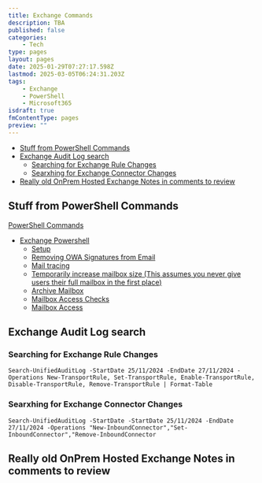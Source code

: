 ```yaml
---
title: Exchange Commands
description: TBA
published: false
categories:
    - Tech
type: pages
layout: pages
date: 2025-01-29T07:27:17.598Z
lastmod: 2025-03-05T06:24:31.203Z
tags:
    - Exchange
    - PowerShell
    - Microsoft365
isdraft: true
fmContentType: pages
preview: ""
---
```


<!--- cSpell:disable --->
* [Stuff from PowerShell Commands](#stuff-from-powershell-commands)
* [Exchange Audit Log search](#exchange-audit-log-search)
  * [Searching for Exchange Rule Changes](#searching-for-exchange-rule-changes)
  * [Searxhing for Exchange Connector Changes](#searxhing-for-exchange-connector-changes)
* [Really old OnPrem Hosted Exchange Notes in comments to review](#really-old-onprem-hosted-exchange-notes-in-comments-to-review)
<!--- cSpell:enable --->

## Stuff from PowerShell Commands

[PowerShell Commands](powershell-commands.md)

<!-- Below List was manually imported on 5/3/25 - it may move here -->

* [Exchange Powershell](powershell-commands.md#exchange-powershell)
  * [Setup](powershell-commands.md#setup)
  * [Removing OWA Signatures from Email](powershell-commands.md#removing-owa-signatures-from-email)
  * [Mail tracing](powershell-commands.md#mail-tracing)
  * [Temporarily increase mailbox size (This assumes you never give users their full mailbox in the first place)](powershell-commands.md#temporarily-increase-mailbox-size-this-assumes-you-never-give-users-their-full-mailbox-in-the-first-place)
  * [Archive Mailbox](powershell-commands.md#archive-mailbox)
  * [Mailbox Access Checks](powershell-commands.md#mailbox-access-checks)
  * [Mailbox Access](powershell-commands.md#mailbox-access)

## Exchange Audit Log search

### Searching for Exchange Rule Changes

`Search-UnifiedAuditLog -StartDate 25/11/2024 -EndDate 27/11/2024 -Operations New-TransportRule, Set-TransportRule, Enable-TransportRule, Disable-TransportRule, Remove-TransportRule | Format-Table`

### Searxhing for Exchange Connector Changes

`Search-UnifiedAuditLog -StartDate -StartDate 25/11/2024 -EndDate 27/11/2024 -Operations "New-InboundConnector","Set-InboundConnector","Remove-InboundConnector`

## Really old OnPrem Hosted Exchange Notes in comments to review

<!--

## Import of very very old onenote for on prem

MISC

Get-excommand - shows just exchange commands and not everything
When opening exchange management shell, read the tip of the day. They are useful.
#
# TIP: You can create your own customizations and put them in My Documents\WindowsPowerShell\profile.ps1
# Anything in profile.ps1 will then be run every time you start the shell.
#
Quick Ref: http://technet.microsoft.com/en-us/library/jj619302(EXCHG.150).aspx

Remoting:
  $UserCredential = Get-Credential
  $Session = New-PSSession -ConfigurationName Microsoft.Exchange -ConnectionUri http://ExServer.contoso.com/PowerShell/ -Authentication Kerberos -Credential $UserCredential
  Import-PSSession $Session
  From <http://technet.microsoft.com/en-us/library/jj619302(EXCHG.150).aspx>

C:\Program Files\Microsoft\Exchange Server\V15\Scripts\New-TestCasConnectivityUser.ps1	Script for creating test user for testing CAS
Test-OutlookWebServices -ClientAccessServer "CASServerName"	Test outlook web service using CAS account created in script

Any-command | fl | more	Your best friend in powershell. Show all the attributes it can and let you page them through them

DAGs
Get-DatabaseAvailabilityGroup	Show available database availability groups
Get-DatabaseAvailabilityGroup -Identity DAGNAME | fl | more	Show details about Database Available Group specified
Get-DatabaseAvailabilityGroupNetwork | fl	Show details about all available Database Availability Group Networks
CollectOverMetrics.ps1 -DatabaseAvailabilityGroup EXCHDAG01 -Database:"MBDB01" -GenerateHTMLReport -ShowHTMLReport	Generate DAG stats

Mailbox Servers
Get-mailboxserver | Get-ADPermission -User "user filter"	Check server level permissions

Databases & Database Copies
Get-mailboxdatabase	Show mailbox databases
Get-mailboxdatabasecopy status 	check database copy status - copy and reply queue length
Get-MailboxDatabase | Get-ADPermissions -User "user filter" 	Check database level permissions
Test-replicationhealth	shows the dags health quickly and gives a good idea of where to look next
Add-MailboxDatabaseCopy -Identity DB1 -MailboxServer MBX3 -ActivationPreference 2 	Create a copy of an existing database on server MBX3 and set it's activation preference From <http://technet.microsoft.com/en-us/library/dd298080(v=exchg.150).aspx>

Manual Seeding aritcle - risky - http://www.petri.co.il/seed-exchange-2010-dag-database.htm

Suspend-MailboxDatabasecopy "DBName\Servername"	Stop Database Copy on specified server. Normally only used on Active Database
Update-Mailboxdatabasecopy "DBName\Servername"	Update the content of the mailbox database. Normally used on passive server
Update-mailboxdatabasecopy "DBName\Servername" -CatalogOnly	Fixes content index state when failed (server name is name of server failed assuming other server is healthy)
Get-MailboxDatabaseCopyStatus DBName | fl *index*	Easy way to show error about content index state

When REALLY fucked:
Move-ActiveMailboxDatabase DBNAME -ActivateOnServer SERVERNAME -SkipHealthChecks -SkipActiveCopyChecks -SkipClientExperienceChecks -SkipLagChecks -MountDialOverride:BESTEFFORT

From <http://blogs.technet.com/b/timmcmic/archive/2012/05/30/exchange-2010-the-mystery-of-the-9223372036854775766-copy-queue.aspx>

http://blogs.technet.com/b/timmcmic/archive/2012/05/30/exchange-2010-the-mystery-of-the-9223372036854775766-copy-queue.aspx

Certificates
Generate CSR
Set-Content -path "C:\Temp\Certname" -Value (New-ExchangeCertificate -GenerateRequest -KeySize 2048 -SubjectName "c=AU, s=NSW, l=Sydney, o=Company, ou=OU Name, cn=mail.domainname.com" -DomainName autodiscover.domainname.com -PrivateKeyExportable $True)	Generate Certificate request and put in c:\temp\certname - change values as required

Import & Enable Certificate
Import-ExchangeCertificate -FileData ([Byte[]]$(Get-Content -Path C:\temp\cert.p7s -Encoding byte -ReadCount 0)) | Enable-ExchangeCertificate -Services "IIS,POP,IMAP,SMTP"	Import certificate from CA and activate that certificate for these services.

Recipients
Update Recipient Quota Policy
Get-RecipientEnforcementProvisioningPolicy -Identity "Engage\Recipient Quota Policy" | Format-List
Set-RecipientEnforcementProvisioningPolicy -Identity "Engage\Recipient Quota Policy" -MailboxCountQuota 25 -MailUserCountQuota 25

Mailboxes
Get-mailbox -identity "nam*" 	Show all mailboxes that start with nam
Get-mailbox -identity "name" | fl	Get all details of a specific mailbox
New-Mailbox "Firstname Lastname" -UserPrincipalName firstname.lastname@domain.tld [-Organization OrgName]	Create a new mailbox and specify the UPN. If using organisations, association it to OrgName
Get-casmailbox -Identity	Get CAS Settings for the mailbox
Set-casmailbox -Identify "Name" -MAPIEnabled $false -OWAEnabled $True	Set cas settings for mailbox (MAPI Disabled, OWA Enabled) - NB: MAPI Disabled means that OutlookAnywhere will not work. Even Over HTTPS in 2013

Recover Deleted mailboxes
  get-MailboxDatabase
  Clean-MailboxDatabase -Identity "Mailbox Database 0765792180"

Use this command to find failure messages for all failed moves:
Get-MoveRequest -MoveStatus Failed | Get-MoveRequestStatistics | ft Alias, percentcomplete, message -auto

get-mailbox -Database "Mailbox Database 0237090912" | New-MoveRequest -TargetDatabase "TARGETDATABASENAME”
get-mailbox -Database "Mailbox Database 0237090912" -arbitration | New-MoveRequest -TargetDatabase "TARGETDATABASENAME”
Where "Mailbox Database 0237090912" is the database Exchange 2010 made and "TARGETDATABSE" is the database you're moving everything to.

From <http://social.technet.microsoft.com/Forums/exchange/en-US/284b0267-180e-435a-85ab-c7692b05549a/move-the-discovery-search-mailbox>

Distribution Groups
Get-DistributionGroup -Identity GroupName [-Organization Orgname] | Set-DistributionGroup -Requi
reSenderAuthenticationEnabled $false

Policies

Connectors
Get-SendConnector
Set-SendConnector "SENDCONNECTORNAME" -SmartHosts smarthost.domain.com
Set-TransportConfig -MaxReceiveSize 50MB -MaxSendSize 50MB
Receiving email
Set-ReceiveConnector -PermissionGroups 'AnonymousUsers, ExchangeUsers, ExchangeServers, ExchangeLegacyServers' -Identity 'Exchange\Default Exchange'
Sending external emails
new-SendConnector -Name 'Using SmartHost' -Usage 'Custom' -AddressSpaces 'SMTP:*;1' -IsScopedConnector $false -DNSRoutingEnabled $false -SmartHosts '[192.168.1.1]' -SmartHostAuthMechanism 'None' -UseExternalDNSServersEnabled $false -SourceTransportServers 'Exchange'
Set-SendConnector "Using SmartHost" -SmartHosts smarthost.domain.com
Sending Inter-Organization emails
new-SendConnector -Name 'HostedDemo' -Usage 'Internal' -AddressSpaces 'SMTP:hosted.domain.com;1','SMTP:domain.com;1' -IsScopedConnector $false -DNSRoutingEnabled $false -SmartHosts '[127.0.0.1]'-SmartHostAuthMechanism 'None' -UseExternalDNSServersEnabled $false  -SourceTransportServers 'Exchange'

Remote Domains
New-RemoteDomain -Name domainname-DomainName domainname.com
Set-RemoteDomain domainname -TNEFEnabled $false

UM

Autodiscover
Autodiscover Redirection
Set-AutodiscoverVirtualDirectory -Identity 'Autodiscover (Default Web Site)' -ExternalURL 'https://exchange.domain.com/autodiscover' -InternalURL 'https://exchange.domain.com/autodiscover' -BasicAuthentication $true
Set-OABVirtualDirectory -Identity "EXCHANGE\OAB (Default Web Site)" -ExternalUrl "https://exchange.domain.com/OAB" -InternalURL "https://exchange.domain.com/OAB" -BasicAuthentication $true -RequireSSL $true
Set-WebServicesVirtualDirectory -Identity "EXCHANGE\EWS (Default Web Site)" -BasicAuthentication $true -ExternalUrl https://exchange.domain.com/EWS/exchange.asmx -InternalUrl https://exchange.domain.com/EWS/exchange.asmx

Outlook Anywhere
Enable-OutlookAnywhere -Server 'exchange' -ExternalHostname 'exchange.domain.com' -DefaultAuthenticationMethod 'Basic' -SSLOffloading $false

Address Lists/book
Get-offlineaddressbook | fl
Get-Offlineaddressbook | fl Name
Update-offlineaddressbook -Identity "Default Offline Address List"
Get-globaladdresslist

Remote Domains
Get-Remotedomain | fl
Get-Remotedomain Default | fl
Get-RemoteDomain Name | fl
Get-RemoteDomain Default | Set-RemoteDomain -AutoForwardEnabled $true
Get-RemoteDomain Default | Set-RemoteDomain -TNEFEnable $false
New-Remotedomain -Name some-custom-domain -domainame somecustomdomain.com.au
get-RemoteDomain some-custom-domain | fl
get-RemoteDomain some-custom-domain | Set-RemoteDomain -AutoReplyEnabled $true
Remove-Remotedomain some-custom-domain

-->
